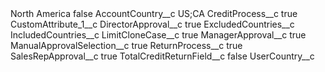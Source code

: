 <?xml version="1.0" encoding="UTF-8"?>
<CustomMetadata xmlns="http://soap.sforce.com/2006/04/metadata" xmlns:xsi="http://www.w3.org/2001/XMLSchema-instance" xmlns:xsd="http://www.w3.org/2001/XMLSchema">
    <label>North America</label>
    <protected>false</protected>
    <values>
        <field>AccountCountry__c</field>
        <value xsi:type="xsd:string">US;CA</value>
    </values>
    <values>
        <field>CreditProcess__c</field>
        <value xsi:type="xsd:boolean">true</value>
    </values>
    <values>
        <field>CustomAttribute_1__c</field>
        <value xsi:nil="true"/>
    </values>
    <values>
        <field>DirectorApproval__c</field>
        <value xsi:type="xsd:boolean">true</value>
    </values>
    <values>
        <field>ExcludedCountries__c</field>
        <value xsi:nil="true"/>
    </values>
    <values>
        <field>IncludedCountries__c</field>
        <value xsi:nil="true"/>
    </values>
    <values>
        <field>LimitCloneCase__c</field>
        <value xsi:type="xsd:boolean">true</value>
    </values>
    <values>
        <field>ManagerApproval__c</field>
        <value xsi:type="xsd:boolean">true</value>
    </values>
    <values>
        <field>ManualApprovalSelection__c</field>
        <value xsi:type="xsd:boolean">true</value>
    </values>
    <values>
        <field>ReturnProcess__c</field>
        <value xsi:type="xsd:boolean">true</value>
    </values>
    <values>
        <field>SalesRepApproval__c</field>
        <value xsi:type="xsd:boolean">true</value>
    </values>
    <values>
        <field>TotalCreditReturnField__c</field>
        <value xsi:type="xsd:boolean">false</value>
    </values>
    <values>
        <field>UserCountry__c</field>
        <value xsi:nil="true"/>
    </values>
</CustomMetadata>
